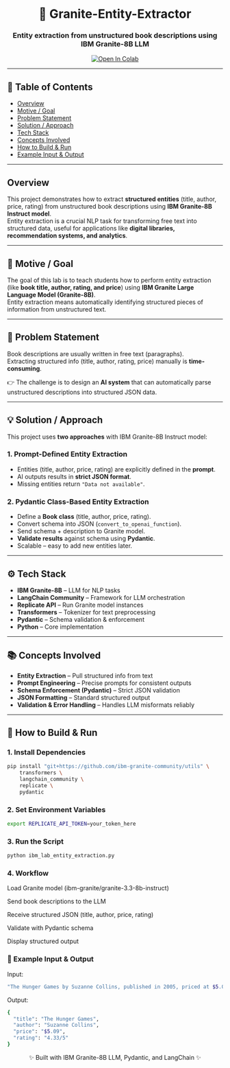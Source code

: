<div align="center">

# 📘 Granite-Entity-Extractor  
### Entity extraction from unstructured book descriptions using IBM Granite-8B LLM  

[![Open In Colab](https://colab.research.google.com/assets/colab-badge.svg)](https://colab.research.google.com/drive/1mSyl0m3zMgJtiZWPt06R1wokj3dVyad7?usp=sharing)  

</div>

---

## 📑 Table of Contents
- [Overview](#overview)  
- [Motive / Goal](#motive--goal)  
- [Problem Statement](#problem-statement)  
- [Solution / Approach](#solution--approach)  
- [Tech Stack](#tech-stack)  
- [Concepts Involved](#concepts-involved)  
- [How to Build & Run](#how-to-build--run)  
- [Example Input & Output](#example-input--output)  

---

## Overview
This project demonstrates how to extract **structured entities** (title, author, price, rating) from unstructured book descriptions using **IBM Granite-8B Instruct model**.  
Entity extraction is a crucial NLP task for transforming free text into structured data, useful for applications like **digital libraries, recommendation systems, and analytics**.  

---

## 🎯 Motive / Goal
The goal of this lab is to teach students how to perform entity extraction (like **book title, author, rating, and price**) using **IBM Granite Large Language Model (Granite-8B)**.  
Entity extraction means automatically identifying structured pieces of information from unstructured text.  

---

## 📝 Problem Statement
Book descriptions are usually written in free text (paragraphs).  
Extracting structured info (title, author, rating, price) manually is **time-consuming**.  

👉 The challenge is to design an **AI system** that can automatically parse unstructured descriptions into structured JSON data.  

---

## 💡 Solution / Approach
This project uses **two approaches** with IBM Granite-8B Instruct model:  

### 1. Prompt-Defined Entity Extraction  
- Entities (title, author, price, rating) are explicitly defined in the **prompt**.  
- AI outputs results in **strict JSON format**.  
- Missing entities return `"Data not available"`.  

### 2. Pydantic Class-Based Entity Extraction  
- Define a **Book class** (title, author, price, rating).  
- Convert schema into JSON (`convert_to_openai_function`).  
- Send schema + description to Granite model.  
- **Validate results** against schema using **Pydantic**.  
- Scalable – easy to add new entities later.  

---

## ⚙️ Tech Stack
- **IBM Granite-8B** – LLM for NLP tasks  
- **LangChain Community** – Framework for LLM orchestration  
- **Replicate API** – Run Granite model instances  
- **Transformers** – Tokenizer for text preprocessing  
- **Pydantic** – Schema validation & enforcement  
- **Python** – Core implementation  

---

## 📚 Concepts Involved
- **Entity Extraction** – Pull structured info from text  
- **Prompt Engineering** – Precise prompts for consistent outputs  
- **Schema Enforcement (Pydantic)** – Strict JSON validation  
- **JSON Formatting** – Standard structured output  
- **Validation & Error Handling** – Handles LLM misformats reliably  

---

## 🚀 How to Build & Run  

### 1. Install Dependencies  
```bash
pip install "git+https://github.com/ibm-granite-community/utils" \
    transformers \
    langchain_community \
    replicate \
    pydantic

```

### 2. Set Environment Variables  
```bash
export REPLICATE_API_TOKEN=your_token_here
```

### 3. Run the Script
``` bash
python ibm_lab_entity_extraction.py
```
### 4. Workflow

Load Granite model (ibm-granite/granite-3.3-8b-instruct)

Send book descriptions to the LLM

Receive structured JSON (title, author, price, rating)

Validate with Pydantic schema

Display structured output

### 🧾 Example Input & Output

Input:
``` bash
"The Hunger Games by Suzanne Collins, published in 2005, priced at $5.09"
```
Output:
```bash
{
  "title": "The Hunger Games",
  "author": "Suzanne Collins",
  "price": "$5.09",
  "rating": "4.33/5"
}
```

<div align="center">

✨ Built with IBM Granite-8B LLM, Pydantic, and LangChain ✨

</div> 
